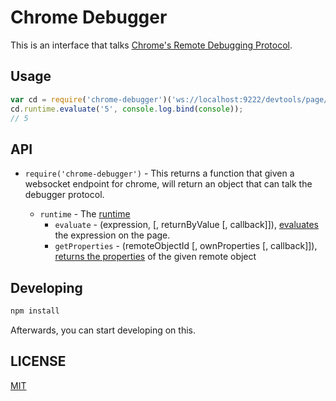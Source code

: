 # Chrome Debugger
This is an interface that talks [Chrome's Remote Debugging Protocol](https://developers.google.com/chrome-developer-tools/docs/debugger-protocol).

## Usage
```javascript
var cd = require('chrome-debugger')('ws://localhost:9222/devtools/page/123')
cd.runtime.evaluate('5', console.log.bind(console));
// 5
```

## API

* `require('chrome-debugger')` - This returns a function that given a websocket endpoint for chrome, will return an object that can talk the debugger protocol.

    * `runtime` - The [runtime](https://developers.google.com/chrome-developer-tools/docs/protocol/1.0/runtime)
        * `evaluate` - (expression, [, returnByValue [, callback]]), [evaluates](https://developers.google.com/chrome-developer-tools/docs/protocol/1.0/runtime#command-evaluate) the expression on the page.
        * `getProperties` - (remoteObjectId [, ownProperties [, callback]]), [returns the properties](https://developers.google.com/chrome-developer-tools/docs/protocol/1.0/runtime#command-getProperties) of the given remote object

## Developing
```sh
npm install
```

Afterwards, you can start developing on this.

## LICENSE
[MIT](http://gkatsev.mit-license.org/)

